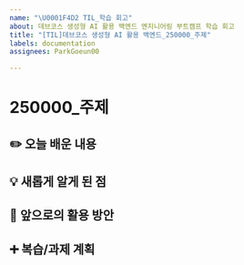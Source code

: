 ```yaml
---
name: "\U0001F4D2 TIL_학습 회고"
about: 데브코스 생성형 AI 활용 백엔드 엔지니어링 부트캠프 학습 회고
title: "[TIL]데브코스 생성형 AI 활용 백엔드_250000_주제"
labels: documentation
assignees: ParkGoeun00

---
```


# 250000_주제

## ✏️ 오늘 배운 내용

## 💡 새롭게 알게 된 점

## 🚩 앞으로의 활용 방안

## ➕ 복습/과제 계획
